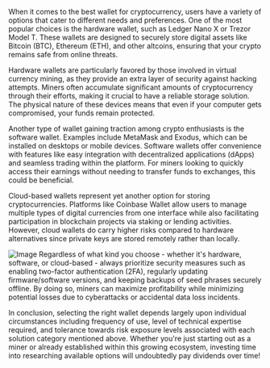 When it comes to the best wallet for cryptocurrency, users have a variety of options that cater to different needs and preferences. One of the most popular choices is the hardware wallet, such as Ledger Nano X or Trezor Model T. These wallets are designed to securely store digital assets like Bitcoin (BTC), Ethereum (ETH), and other altcoins, ensuring that your crypto remains safe from online threats.

Hardware wallets are particularly favored by those involved in virtual currency mining, as they provide an extra layer of security against hacking attempts. Miners often accumulate significant amounts of cryptocurrency through their efforts, making it crucial to have a reliable storage solution. The physical nature of these devices means that even if your computer gets compromised, your funds remain protected.

Another type of wallet gaining traction among crypto enthusiasts is the software wallet. Examples include MetaMask and Exodus, which can be installed on desktops or mobile devices. Software wallets offer convenience with features like easy integration with decentralized applications (dApps) and seamless trading within the platform. For miners looking to quickly access their earnings without needing to transfer funds to exchanges, this could be beneficial.

Cloud-based wallets represent yet another option for storing cryptocurrencies. Platforms like Coinbase Wallet allow users to manage multiple types of digital currencies from one interface while also facilitating participation in blockchain projects via staking or lending activities. However, cloud wallets do carry higher risks compared to hardware alternatives since private keys are stored remotely rather than locally.


![Image](https://github.com/user-attachments/assets/b8266eee-691e-4ee1-99ef-bfa10d234fd4)
Regardless of what kind you choose - whether it's hardware, software, or cloud-based - always prioritize security measures such as enabling two-factor authentication (2FA), regularly updating firmware/software versions, and keeping backups of seed phrases securely offline. By doing so, miners can maximize profitability while minimizing potential losses due to cyberattacks or accidental data loss incidents.

In conclusion, selecting the right wallet depends largely upon individual circumstances including frequency of use, level of technical expertise required, and tolerance towards risk exposure levels associated with each solution category mentioned above. Whether you're just starting out as a miner or already established within this growing ecosystem, investing time into researching available options will undoubtedly pay dividends over time!
